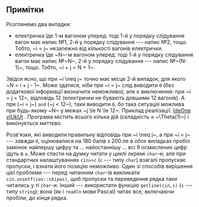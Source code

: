 ﻿## Примітки
Розглянемо два випадки:

- електричка їде 1-м вагоном уперед: тоді 1-й у порядку слідування вагон має напис №1, 2-й у порядку слідування --- напис №2, тощо. Тобто, ~i = j~ незалежно від кількості вагонів електрички.
- електричка їде ~N~-м вагоном уперед: тоді 1-й у порядку слідування вагон має напис №~N~, 2-й у порядку слідування --- напис №~(N-1)~, тощо. Тобто, ~i + j = N + 1~.

Звідси ясно, що при ~i \neq j~ точно має місце 2-й випадок, для якого ~N = i + j - 1~. Може здатися, ніби при ~i = j~ слід виводити `0` (без додаткової інформації визначити неможливо); але є виключення: при ~i = j = 12~, відповідь 12 (електрички не бувають довшими 12 вагонів). А при (~i = j~) `and` (~j < 12~), таки виводити `0`, бо така ситуація можлива при будь-якому ~N~ у межах ~j \le N \le 12~. Приклад реалізації: [IdeOne vIUkUt](https://ideone.com/vIUkUt) . Програма містить всього кілька дій (складність ≈ ~\Theta(1)~) і виконується миттєво.

Розв'язки, які виводили правильну відповідь при ~i \neq j~, а при ~i = j~ --- *завжди* `0`, оцінювалися на 180 балів з 200.ле в *обох* випадках пробіл замінює найпершу цифру та … найостаннішу … всі 9 осмислених цифр ідуть в `a`. Може спасти на думку читати у циклі окремі `char`-и; але при стандартних налаштуваннях `cin>>c` (`c` --- типу `char`) взагалі пропускає пропуски, і взнати його позицію неможливо. Один зі способів вирішення цієї проблеми --- перед читанням `char`-ів викликати `cin.unsetf(ios::skipws)`, щоб пропуски та переведення рядка таки читались у ті `char`-и. Інший --- використати функцію `getline(cin,s)` (`s` --- типу `string`); вона (як і `readln` мови Pascal) читає все, включаючи пробіли, до кінця рядка.